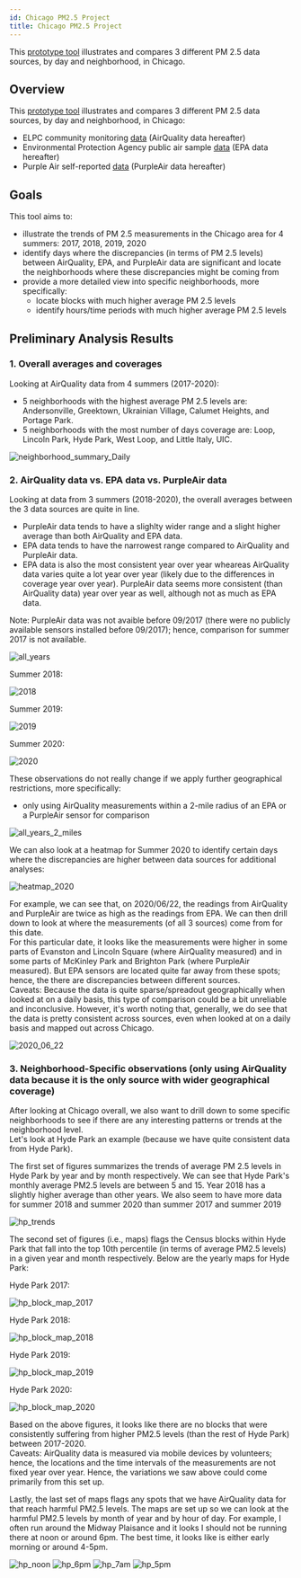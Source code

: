 ```yaml
---
id: Chicago PM2.5 Project
title: Chicago PM2.5 Project
---
```


This [prototype tool](https://chicago-air-quality.herokuapp.com/) illustrates and compares 3 different PM 2.5 data sources, by day and neighborhood, in Chicago.

<!--truncate-->

## Overview
This [prototype tool](https://chicago-air-quality.herokuapp.com/) illustrates and compares 3 different PM 2.5 data sources, by day and neighborhood, in Chicago:
- ELPC community monitoring [data](https://airqualitychicago.org/) (AirQuality data hereafter)
- Environmental Protection Agency public air sample [data](https://aqs.epa.gov/aqsweb/documents/data_api.html) (EPA data hereafter)
- Purple Air self-reported [data](https://www2.purpleair.com/) (PurpleAir data hereafter)

## Goals
This tool aims to:
- illustrate the trends of PM 2.5 measurements in the Chicago area for 4 summers: 2017, 2018, 2019, 2020
- identify days where the discrepancies (in terms of PM 2.5 levels) between AirQuality, EPA, and PurpleAir data are significant and locate the neighborhoods where these discrepancies might be coming from
- provide a more detailed view into specific neighborhoods, more specifically:
  + locate blocks with much higher average PM 2.5 levels
  + identify hours/time periods with much higher average PM 2.5 levels

## Preliminary Analysis Results

### 1. Overall averages and coverages
Looking at AirQuality data from 4 summers (2017-2020):
- 5 neighborhoods with the highest average PM 2.5 levels are: Andersonville, Greektown, Ukrainian Village, Calumet Heights, and Portage Park.
- 5 neighborhoods with the most number of days coverage are: Loop, Lincoln Park, Hyde Park, West Loop, and Little Italy, UIC. 

![neighborhood_summary_Daily](assets/neighborhood_summary_Daily.png)

### 2. AirQuality data vs. EPA data vs. PurpleAir data

Looking at data from 3 summers (2018-2020), the overall averages between the 3 data sources are quite in line. 
- PurpleAir data tends to have a slighlty wider range and a slight higher average than both AirQuality and EPA data.
- EPA data tends to have the narrowest range compared to AirQuality and PurpleAir data. 
- EPA data is also the most consistent year over year wheareas AirQuality data varies quite a lot year over year (likely due to the differences in coverage year over year). PurpleAir data seems more consistent (than AirQuality data) year over year as well, although not as much as EPA data. 

Note: PurpleAir data was not avaible before 09/2017 (there were no publicly available sensors installed before 09/2017); hence, comparison for summer 2017 is not available.

![all_years](assets/comparison_3_sources_all_years.png)


Summer 2018: 

![2018](assets/comparison_3_sources_2018.png)

Summer 2019:

![2019](assets/comparison_3_sources_2019.png)

Summer 2020: 

![2020](assets/comparison_3_sources_2020.png)

These observations do not really change if we apply further geographical restrictions, more specifically:
- only using AirQuality measurements within a 2-mile radius of an EPA or a PurpleAir sensor for comparison

![all_years_2_miles](assets/comparison_3_sources_all_years_2_miles.png)

We can also look at a heatmap for Summer 2020 to identify certain days where the discrepancies are higher between data sources for additional analyses:

![heatmap_2020](assets/Heatmap_Daily_Avg_PM25_Summer_2020.png)

For example, we can see that, on 2020/06/22, the readings from AirQuality and PurpleAir are twice as high as the readings from EPA. We can then drill down to look at where the measurements (of all 3 sources) come from for this date.\
For this particular date, it looks like the measurements were higher in some parts of Evanston and Lincoln Square (where AirQuality measured) and in some parts of McKinley Park and Brighton Park (where PurpleAir measured). But EPA sensors are located quite far away from these spots; hence, the there are discrepancies between different sources.\
Caveats: Because the data is quite sparse/spreadout geographically when looked at on a daily basis, this type of comparison could be a bit unreliable and inconclusive. However, it's worth noting that, generally, we do see that the data is pretty consistent across sources, even when looked at on a daily basis and mapped out across Chicago. 

![2020_06_22](assets/2020_06_22_example.png)

### 3. Neighborhood-Specific observations (only using AirQuality data because it is the only source with wider geographical coverage)

After looking at Chicago overall, we also want to drill down to some specific neighborhoods to see if 
there are any interesting patterns or trends at the neighborhood level.\
Let's look at Hyde Park an example (because we have quite consistent data from Hyde Park). 

The first set of figures summarizes the trends of average PM 2.5 levels in Hyde Park by year and by month respectively. We can see that Hyde Park's monthly average PM2.5 levels are between 5 and 15. Year 2018 has a slightly higher average than other years. We also seem to have more data for summer 2018 and summer 2020 than summer 2017 and summer 2019

![hp_trends](assets/hp_trends.png) 

The second set of figures (i.e., maps) flags the Census blocks within Hyde Park that fall into the top 10th percentile (in terms of average PM2.5 levels) in a given year and month respectively. Below are the yearly maps for Hyde Park:

Hyde Park 2017:

![hp_block_map_2017](assets/hp_block_map_2017.png) 

Hyde Park 2018:

![hp_block_map_2018](assets/hp_block_map_2018.png) 

Hyde Park 2019:

![hp_block_map_2019](assets/hp_block_map_2019.png) 

Hyde Park 2020:

![hp_block_map_2020](assets/hp_block_map_2020.png) 

Based on the above figures, it looks like there are no blocks that were consistently suffering from higher PM2.5 levels (than the rest of Hyde Park) between 2017-2020.\
Caveats: AirQuality data is measured via mobile devices by volunteers; hence, the locations and the time intervals of the measurements are not fixed year over year. Hence, the variations we saw above could come primarily from this set up. 

Lastly, the last set of maps flags any spots that we have AirQuality data for that reach harmful PM2.5 levels. The maps are set up so we can look at the harmful PM2.5 levels by month of year and by hour of day. For example, I often run around the Midway Plaisance and it looks I should not be running there at noon or around 6pm. The best time, it looks like is either early morning or around 4-5pm. 

![hp_noon](assets/hp_noon.png)
![hp_6pm](assets/hp_6pm.png)
![hp_7am](assets/hp_7am.png)
![hp_5pm](assets/hp_5pm.png)
